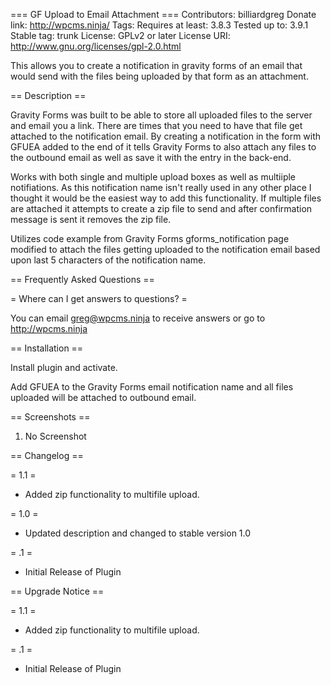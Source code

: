 === GF Upload to Email Attachment ===
Contributors: billiardgreg
Donate link: http://wpcms.ninja/
Tags: 
Requires at least: 3.8.3
Tested up to: 3.9.1
Stable tag: trunk
License: GPLv2 or later
License URI: http://www.gnu.org/licenses/gpl-2.0.html

This allows you to create a notification in gravity forms of an email that would send with the files being uploaded by that form as an attachment. 

== Description ==

Gravity Forms was built to be able to store all uploaded files to the server and email you a link.  There are times that you need to have that file get attached to the notification email.  By creating a notification in the form with GFUEA added to the end of it tells Gravity Forms to also attach any files to the outbound email as well as save it with the entry in the back-end.  

Works with both single and multiple upload boxes as well as multiiple notifiations.  As this notification name isn't really used in any other place I thought it would be the easiest way to add this functionality.  If multiple files are attached it attempts to create a zip file to send and after confirmation message is sent it removes the zip file.

Utilizes code example from Gravity Forms gforms_notification page modified to attach the files getting uploaded to the notification email based upon last 5 characters of the notification name.    

== Frequently Asked Questions ==

= Where can I get answers to questions? =

You can email greg@wpcms.ninja to receive answers or go to http://wpcms.ninja

== Installation ==

Install plugin and activate.

Add GFUEA to the Gravity Forms email notification name and all files uploaded will be attached to outbound email.

== Screenshots ==

1. No Screenshot

== Changelog ==

= 1.1 =
* Added zip functionality to multifile upload.

= 1.0 =
* Updated description and changed to stable version 1.0

= .1 =
* Initial Release of Plugin

== Upgrade Notice ==

= 1.1 =
* Added zip functionality to multifile upload.

= .1 =
* Initial Release of Plugin